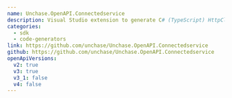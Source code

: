 ```yaml
---
name: Unchase.OpenAPI.Connectedservice
description: Visual Studio extension to generate C# (TypeScript) HttpClient (or C# Controllers) code for OpenAPI web service with NSwag.
categories:
  - sdk
  - code-generators
link: https://github.com/unchase/Unchase.OpenAPI.Connectedservice
github: https://github.com/unchase/Unchase.OpenAPI.Connectedservice
openApiVersions:
  v2: true
  v3: true
  v3_1: false
  v4: false
---
```

